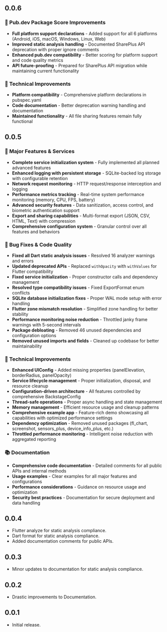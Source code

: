 ## 0.0.6

### 🚀 Pub.dev Package Score Improvements
* **Full platform support declarations** - Added support for all 6 platforms (Android, iOS, macOS, Windows, Linux, Web)
* **Improved static analysis handling** - Documented SharePlus API deprecation with proper ignore comments
* **Enhanced pub.dev compatibility** - Better scoring for platform support and code quality metrics
* **API future-proofing** - Prepared for SharePlus API migration while maintaining current functionality

### 🔧 Technical Improvements
* **Platform compatibility** - Comprehensive platform declarations in pubspec.yaml
* **Code documentation** - Better deprecation warning handling and documentation
* **Maintained functionality** - All file sharing features remain fully functional

## 0.0.5

### 🚀 Major Features & Services
* **Complete service initialization system** - Fully implemented all planned advanced features
* **Enhanced logging with persistent storage** - SQLite-backed log storage with configurable retention
* **Network request monitoring** - HTTP request/response interception and logging
* **Performance metrics tracking** - Real-time system performance monitoring (memory, CPU, FPS, battery)
* **Advanced security features** - Data sanitization, access control, and biometric authentication support
* **Export and sharing capabilities** - Multi-format export (JSON, CSV, HTML, Text) with compression
* **Comprehensive configuration system** - Granular control over all features and behaviors

### 🐛 Bug Fixes & Code Quality
* **Fixed all Dart static analysis issues** - Resolved 16 analyzer warnings and errors
* **Updated deprecated APIs** - Replaced `withOpacity` with `withValues` for Flutter compatibility
* **Fixed service initialization** - Proper constructor calls and dependency management
* **Resolved type compatibility issues** - Fixed ExportFormat enum conflicts
* **SQLite database initialization fixes** - Proper WAL mode setup with error handling
* **Flutter zone mismatch resolution** - Simplified zone handling for better stability
* **Performance monitoring noise reduction** - Throttled janky frame warnings with 5-second intervals
* **Package debloating** - Removed 46 unused dependencies and configuration options
* **Removed unused imports and fields** - Cleaned up codebase for better maintainability

### 🔧 Technical Improvements
* **Enhanced UIConfig** - Added missing properties (panelElevation, borderRadius, panelOpacity)
* **Service lifecycle management** - Proper initialization, disposal, and resource cleanup
* **Configuration-driven architecture** - All features controlled by comprehensive BackstageConfig
* **Thread-safe operations** - Proper async handling and state management
* **Memory management** - Efficient resource usage and cleanup patterns
* **Comprehensive example app** - Feature-rich demo showcasing all capabilities with optimized performance settings
* **Dependency optimization** - Removed unused packages (fl_chart, screenshot, sensors_plus, device_info_plus, etc.)
* **Throttled performance monitoring** - Intelligent noise reduction with aggregated reporting

### 📚 Documentation
* **Comprehensive code documentation** - Detailed comments for all public APIs and internal methods
* **Usage examples** - Clear examples for all major features and configurations
* **Performance considerations** - Guidance on resource usage and optimization
* **Security best practices** - Documentation for secure deployment and data handling

## 0.0.4

* Flutter analyze for static analysis compliance.
* Dart format for static analysis compliance.
* Added documentation comments for public APIs.

## 0.0.3

* Minor updates to documentation for static analysis compliance.

## 0.0.2

* Drastic improvements to Documentation.


## 0.0.1

*  Initial release.
